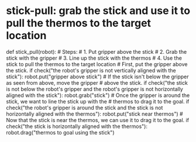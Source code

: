 # stick-pull: grab the stick and use it to pull the thermos to the target location
def stick_pull(robot):
    # Steps:
    #  1. Put gripper above the stick
    #  2. Grab the stick with the gripper
    #  3. Line up the stick with the thermos
    #  4. Use the stick to pull the thermos to the target location
    # First, put the gripper above the stick.
    if check("the robot's gripper is not vertically aligned with the stick"):
        robot.put("gripper above stick")
    # If the stick isn't below the gripper as seen from above, move the gripper
    # above the stick.
    if check("the stick is not below the robot's gripper and the robot's gripper is not horizontally aligned with the stick"):
        robot.grab("stick")
    # Once the gripper is around the stick, we want to line the stick up with the
    # thermos to drag it to the goal.
    if check("the robot's gripper is around the stick and the stick is not horizontally aligned with the thermos"):
        robot.put("stick near thermos")
    # Now that the stick is near the thermos, we can use it to drag it to the goal.
    if check("the stick is horizontally aligned with the thermos"):
        robot.drag("thermos to goal using the stick")